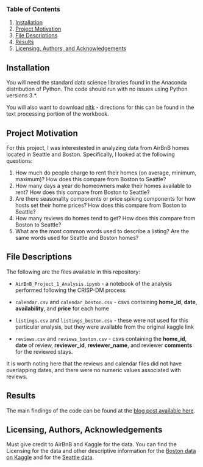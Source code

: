 ### Table of Contents

1. [Installation](#installation)
2. [Project Motivation](#motivation)
3. [File Descriptions](#files)
4. [Results](#results)
5. [Licensing, Authors, and Acknowledgements](#licensing)

## Installation <a name="installation"></a>

You will need the standard data science libraries found in the Anaconda distribution of Python.  The code should run with no issues using Python versions 3.*.  

You will also want to download [nltk](https://www.nltk.org/data.html) - directions for this can be found in the text processing portion of the workbook.

## Project Motivation<a name="motivation"></a>

For this project, I was interestested in analyzing data from AirBnB homes located in Seattle and Boston.  Specifically, I looked at the following questions:

1. How much do people charge to rent their homes (on average, minimum, maximum)? How does this compare from Boston to Seattle?
2. How many days a year do homeowners make their homes available to rent? How does this compare from Boston to Seattle?
3. Are there seasonality components or price spiking components for how hosts set their home prices? How does this compare from Boston to Seattle?
4. How many reviews do homes tend to get? How does this compare from Boston to Seattle?
5. What are the most common words used to describe a listing? Are the same words used for Seattle and Boston homes?


## File Descriptions <a name="files"></a>

The following are the files available in this repository:

* `AirBnB_Project_1_Analysis.ipynb` - a notebook of the analysis performed following the CRISP-DM process

* `calendar.csv` and `calendar_boston.csv` - csvs containing **home_id**, **date**, **availability**, and **price** for each home

* `listings.csv` and `listings_boston.csv` - these were not used for this particular analysis, but they were available from the original kaggle link

* `reviews.csv` and `reviews_boston.csv` - csvs containing the **home_id**, **date** of review, **reviewer_id**, **reviewer_name**, and reviewer **comments** for the reviewed stays.

It is worth noting here that the reviews and calendar files did not have overlapping dates, and there were no numeric values associated with reviews.

## Results<a name="results"></a>

The main findings of the code can be found at the [blog post available here](https://medium.com/@josh_2774/a-comparison-of-airbnb-homes-seattle-vs-boston-cdc0df2cfcd7).

## Licensing, Authors, Acknowledgements<a name="licensing"></a>

Must give credit to AirBnB and Kaggle for the data.  You can find the Licensing for the data and other descriptive information for the [Boston data on Kaggle](https://www.kaggle.com/airbnb/boston) and for the [Seattle data](https://www.kaggle.com/airbnb/seattle).  
